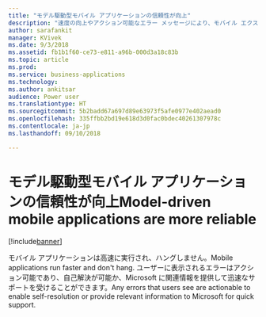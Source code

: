 ```yaml
---
title: "モデル駆動型モバイル アプリケーションの信頼性が向上"
description: "速度の向上やアクション可能なエラー メッセージにより、モバイル エクスペリエンスがさらに楽しくなります"
author: sarafankit
manager: KVivek
ms.date: 9/3/2018
ms.assetid: fb1b1f60-ce73-e811-a96b-000d3a18c83b
ms.topic: article
ms.prod: 
ms.service: business-applications
ms.technology: 
ms.author: ankitsar
audience: Power user
ms.translationtype: HT
ms.sourcegitcommit: 5b2badd67a697d89e63973f5afe0977e402aead0
ms.openlocfilehash: 335ffbb2bd19e618d3d0fac0bdec40261307978c
ms.contentlocale: ja-jp
ms.lasthandoff: 09/10/2018

---
```

# <a name="model-driven-mobile-applications-are-more-reliable"></a><span data-ttu-id="98a80-103">モデル駆動型モバイル アプリケーションの信頼性が向上</span><span class="sxs-lookup"><span data-stu-id="98a80-103">Model-driven mobile applications are more reliable</span></span>


[!include[banner](../../includes/banner.md)]

<span data-ttu-id="98a80-104">モバイル アプリケーションは高速に実行され、ハングしません。</span><span class="sxs-lookup"><span data-stu-id="98a80-104">Mobile applications run faster and don't hang.</span></span> <span data-ttu-id="98a80-105">ユーザーに表示されるエラーはアクション可能であり、自己解決が可能か、Microsoft に関連情報を提供して迅速なサポートを受けることができます。</span><span class="sxs-lookup"><span data-stu-id="98a80-105">Any errors that users see are actionable to enable self-resolution or provide relevant information to Microsoft for quick support.</span></span>

